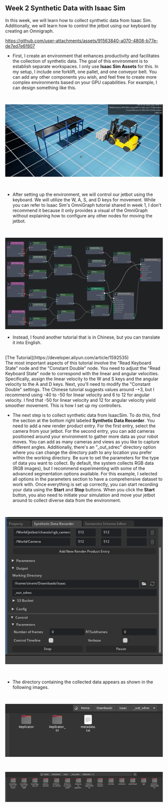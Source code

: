 ## Week 2 Synthetic Data with Isaac Sim

In this week, we will learn how to collect synthetic data from Isaac Sim. Additionally, we will learn how to control the jetbot using our keyboard by creating an Omnigraph.

https://github.com/user-attachments/assets/91563840-a070-4808-b77e-de7ed7e6f807


- First, I create an environment that enhances productivity and facilitates the collection of synthetic data. The goal of this environment is to establish separate workspaces. I only use **Isaac Sim Assets** for this. In my setup, I include one forklift, one pallet, and one conveyor belt. You can add any other components you wish, and feel free to create more complex environments based on your GPU capabilities. For example, I can design something like this.
</br>

![Example env](env.png)

</br>

- After setting up the environment, we will control our jetbot using the keyboard. We will utilize the W, A, S, and D keys for movement. While you can refer to Isaac Sim's OmniGraph tutorial shared in week 1, I don't recommend it because it only provides a visual of the OmniGraph without explaining how to configure any other nodes for moving the jetbot.
</br>

![Keyboard control](keyboardcontrol.png)

- Instead, I found another tutorial that is in Chinese, but you can translate it into English.
</br> 
[The Tutorial](https://developer.aliyun.com/article/1592535)
</br>
The most important aspects of this tutorial involve the "Read Keyboard State" node and the "Constant Double" node. You need to adjust the "Read Keyboard State" node to correspond with the linear and angular velocities. Specifically, assign the linear velocity to the W and S keys and the angular velocity to the A and D keys. Next, you'll need to modify the "Constant Double" settings. The Chinese tutorial suggests values around -+3, but I recommend using -40 to -50 for linear velocity and 6 to 12 for angular velocity. I find that -50 for linear velocity and 12 for angular velocity yield smoother movement. This is how I set up my controllers.

- The next step is to collect synthetic data from IsaacSim. To do this, find the section at the bottom right labeled **Synthetic Data Recorder**. You need to add a new render product entry. For the first entry, select the camera from your jetbot. For the second entry, you can add cameras positioned around your environment to gather more data as your robot moves. You can add as many cameras and views as you like to capture different angles. Additionally, there's an "_out_sdrec" directory option where you can change the directory path to any location you prefer within the working directory. Be sure to set the parameters for the type of data you want to collect. By default, the system collects RGB data (RGB images), but I recommend experimenting with some of the advanced segmentation options available. For this example, I selected all options in the parameters section to have a comprehensive dataset to work with. Once everything is set up correctly, you can start recording your data using the **Start** and **Stop** buttons. When you click the **Start** button, you also need to initiate your simulation and move your jetbot around to collect diverse data from the environment.
</br>

![Synthetic Data Box](synthetic_box.png)

</br>

- The directory containing the collected data appears as shown in the following images.
</br>

![file1](file1.png)

</br>

![file2](file2.png)
